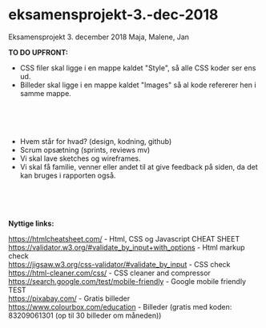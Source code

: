 # eksamensprojekt-3.-dec-2018
Eksamensprojekt 3. december 2018 Maja, Malene, Jan




<strong>TO DO UPFRONT:</strong>

 - CSS filer skal ligge i en mappe kaldet "Style", så alle CSS koder ser ens ud.
 - Billeder skal ligge i en mappe kaldet "Images" så al kode refererer hen i samme mappe.

<br><br><br>

 - Hvem står for hvad? (design, kodning, github)
 - Scrum opsætning (sprints, reviews mv)
 - Vi skal lave sketches og wireframes.
 - Vi skal få familie, venner eller andet til at give feedback på siden, da det kan bruges i rapporten også.
 

<br><br><br>


<strong>Nyttige links:</strong>

https://htmlcheatsheet.com/ - Html, CSS og Javascript CHEAT SHEET<br>
https://validator.w3.org/#validate_by_input+with_options - Html markup check<br>
https://jigsaw.w3.org/css-validator/#validate_by_input - CSS check<br>
https://html-cleaner.com/css/ - CSS cleaner and compressor<br>
https://search.google.com/test/mobile-friendly - Google mobile friendly TEST<br>
https://pixabay.com/ - Gratis billeder<br>
https://www.colourbox.com/education - Billeder (gratis med koden: 83209061301 (op til 30 billeder om måneden))
